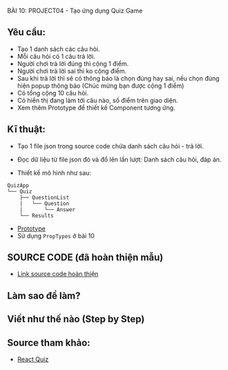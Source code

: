 BÀI 10: PROJECT04 - Tạo ứng dụng Quiz Game


## Yêu cầu:

* Tạo 1 danh sách các câu hỏi.
* Mỗi câu hỏi có 1 câu trả lời.
* Người chơi trả lời đúng thì cộng 1 điểm.
* Người chơi trả lời sai thì ko cộng điểm.
* Sau khi trả lời thì sẽ có thông báo là chọn đúng hay sai, nếu chọn đúng hiện popup thông báo (Chúc mừng bạn được cộng 1 điểm)
* Có tổng cộng 10 câu hỏi.
* Có hiển thị đang làm tới câu nào, số điểm trên giao diện.
* Xem thêm Prototype để thiết kế Component tương ứng. 

## Kĩ thuật:
* Tạo 1 file json trong source code chứa danh sách câu hỏi - trả lời.
* Đọc dữ liệu từ file json đó và đổ lên lần lượt: Danh sách câu hỏi, đáp án.

* Thiết kế mô hình như sau:
```
QuizApp
└── Quiz
    ├── QuestionList
    |   └── Question
    |       └── Answer
    └── Results
```

* [Prototype](https://invis.io/7XC7F0CC8)
* Sử dụng `PropTypes` ở bài 10


## SOURCE CODE (đã hoàn thiện mẫu)
* [Link source code hoàn thiện](https://github.com/nvminhtu/React/tree/master/reactjs/project04)

## Làm sao để làm?


## Viết như thế nào (Step by Step)


## Source tham khảo:

* [React Quiz](https://github.com/davidrayoussef/react-quiz)